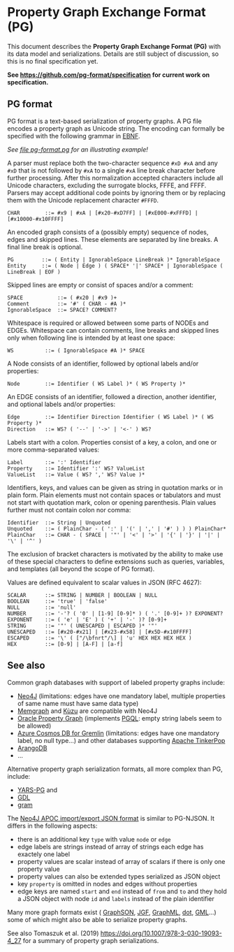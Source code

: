 # Property Graph Exchange Format (PG)

This document describes the **Property Graph Exchange Format (PG)** with its
data model and serializations. Details are still subject of discussion, so this
is no final specification yet.

**See <https://github.com/pg-format/specification> for current work on specification.**

## PG format

PG format is a text-based serialization of property graphs.
A PG file encodes a property graph as Unicode string. The encoding can formally
be specified with the following grammar in
[EBNF](https://www.w3.org/TR/xml/#sec-notation).

*See [file pg-format.pg](./pg-format.pg) for an illustrating example!*

A parser must replace both the two-character sequence `#xD #xA` and any `#xD`
that is not followed by `#xA` to a single `#xA` line break character before
further processing. After this normalization accepted characters include all
Unicode characters, excluding the surrogate blocks, FFFE, and FFFF. Parsers
may accept additional code points by ignoring them or by replacing them with the
Unicode replacement character `#FFFD`.

~~~ebnf
CHAR	    ::= #x9 | #xA | [#x20-#xD7FF] | [#xE000-#xFFFD] | [#x10000-#x10FFFF]
~~~

An encoded graph consists of a (possibly empty) sequence of nodes, edges and
skipped lines. These elements are separated by line breaks. A final line break
is optional.

~~~ebnf
PG         ::= ( Entity | IgnorableSpace LineBreak )* IgnorableSpace
Entity     ::= ( Node | Edge ) ( SPACE* '|' SPACE* | IgnorableSpace ( LineBreak | EOF )
~~~

Skipped lines are empty or consist of spaces and/or a comment:

~~~ebnf
SPACE           ::= ( #x20 | #x9 )+
Comment         ::= '#' ( CHAR - #A )*
IgnorableSpace  ::= SPACE? COMMENT?
~~~

Whitespace is required or allowed between some parts of NODEs and EDGEs.
Whitespace can contain comments, line breaks and skipped lines only when
following line is intended by at least one space:

~~~ebnf
WS          ::= ( IgnorableSpace #A )* SPACE
~~~

A Node consists of an identifier, followed by optional labels and/or properties:

~~~ebnf
Node        ::= Identifier ( WS Label )* ( WS Property )*
~~~

An EDGE consists of an identifier, followed a direction, another identifier,
and optional labels and/or properties:

~~~ebnf
Edge        ::= Identifier Direction Identifier ( WS Label )* ( WS Property )*
Direction   ::= WS? ( '--' | '->' | '<-' ) WS?
~~~

Labels start with a colon. Properties consist of a key, a colon, and one or
more comma-separated values:

~~~
Label       ::= ':' Identifier
Property    ::= Identifier ':' WS? ValueList
ValueList   ::= Value ( WS? ',' WS? Value )*
~~~

Identifiers, keys, and values can be given as string in quotation marks or in
plain form. Plain elements must not contain spaces or tabulators and must not
start with quotation mark, colon or opening parenthesis. Plain values further
must not contain colon nor comma:

~~~ebnf
Identifier  ::= String | Unquoted
Unquoted    ::= ( PlainChar - ( ':' | '(' | ',' | '#' ) ) ) PlainChar*
PlainChar   ::= CHAR - ( SPACE | '"' | '<' | '>' | '{' | '}' | '|' | '\' | '^' )
~~~

The exclusion of bracket characters is motivated by the ability to make use of
these special characters to define extensions such as queries, variables, and
templates (all beyond the scope of PG format).

Values are defined equivalent to scalar values in JSON (RFC 4627):

~~~ebnf
SCALAR      ::= STRING | NUMBER | BOOLEAN | NULL
BOOLEAN     ::= 'true' | 'false' 
NULL        ::= 'null'
NUMBER      ::= '-'? ( '0' | [1-9] [0-9]* ) ( '.' [0-9]+ )? EXPONENT?  
EXPONENT    ::= ( 'e' | 'E' ) ( '+' | '-' )? [0-9]+
STRING      ::= '"' ( UNESCAPED | ESCAPED )* '"'
UNESCAPED   ::= [#x20-#x21] | [#x23-#x58] | [#x5D-#x10FFFF]
ESCAPED     ::= '\' ( ["/\bfnrt"/\] | 'u' HEX HEX HEX HEX )
HEX         ::= [0-9] | [A-F] | [a-f]
~~~


## See also

Common graph databases with support of labeled property graphs include:

- [Neo4J](https://neo4j.com/) (limitations: edges have one mandatory label, multiple properties of same name must have same data type)
- [Memgraph](https://memgraph.com/) and [Kùzu](https://kuzudb.com) are compatible with Neo4J
- [Oracle Property Graph](https://docs.oracle.com/en/database/oracle/property-graph/index.html) (implements [PGQL](https://pgql-lang.org/): empty string labels seem to be allowed)
- [Azure Cosmos DB for Gremlin](https://learn.microsoft.com/azure/cosmos-db/gremlin/) (limitations: edges have one mandatory label, no null type...) and other databases supporting [Apache TinkerPop](https://tinkerpop.apache.org/)
- [ArangoDB](https://arangodb.com/)
- ...

Alternative property graph serialization formats, all more complex than PG, include:

- [YARS-PG](https://github.com/lszeremeta/yarspg) and
- [GDL](https://github.com/s1ck/gdl)
- [gram](https://github.com/gram-data/gram-js)

The [Neo4J APOC import/export JSON format](https://neo4j.com/labs/apoc/4.1/export/json/) is similar to PG-NJSON. It differs in the following aspects:

- there is an additional key `type` with value `node` or `edge`
- edge labels are strings instead of array of strings each edge has exactely one label
- property values are scalar instead of array of scalars if there is only one property value
- property values can also be extended types serialized as JSON object
- key `property` is omitted in nodes and edges without properties
- edge keys are named `start` and `end` instead of `from` and `to` and they hold a JSON object with node `id` and `labels` instead of the plain identifier

Many more graph formats exist (
[GraphSON](https://tinkerpop.apache.org/docs/3.7.1/dev/io/#graphson),
[JGF](http://jsongraphformat.info/),
[GraphML](http://graphml.graphdrawing.org/),
[dot](https://graphviz.org/doc/info/lang.html),
[GML](https://en.wikipedia.org/wiki/Graph_Modelling_Language)...)
some of which might also be able to serialize property graphs.

See also Tomaszuk et al. (2019) <https://doi.org/10.1007/978-3-030-19093-4_27> for a summary of property graph serializations.

